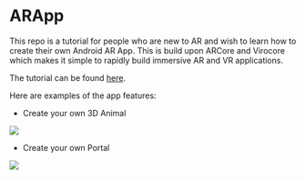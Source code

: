 ARApp
=====================
This repo is a tutorial for people who are new to AR and wish to learn how to create their own Android AR App. This is build upon ARCore and Virocore which makes it simple to rapidly build immersive AR and VR applications.

The tutorial can be found [here](https://blog.viromedia.com/tutorial-how-to-build-amazons-ar-view-for-arcore-android-using-virocore-and-java-ba1cc3ff2d87).

Here are examples of the app features:
- Create your own 3D Animal
<a href="https://github.com/viromedia/virocore/blob/master/ARRetail/app/src/main/java/com/example/virosample/ProductARActivity.java">
<img src="https://raw.githubusercontent.com/zhunhung/ARApp/blob/master/animal.gif">
</a>

- Create your own Portal
<img src="https://github.com/zhunhung/ARApp/blob/master/portal.gif">
